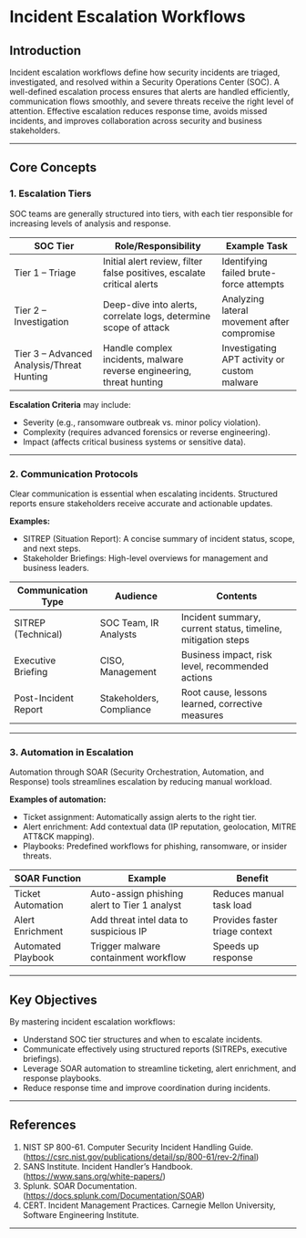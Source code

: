 # Incident Escalation Workflows  

## Introduction  
Incident escalation workflows define how security incidents are triaged, investigated, and resolved within a Security Operations Center (SOC). A well-defined escalation process ensures that alerts are handled efficiently, communication flows smoothly, and severe threats receive the right level of attention. Effective escalation reduces response time, avoids missed incidents, and improves collaboration across security and business stakeholders.  

---

## Core Concepts  

### 1. Escalation Tiers  
SOC teams are generally structured into tiers, with each tier responsible for increasing levels of analysis and response.  

| SOC Tier                                  | Role/Responsibility                                                    | Example Task                                 |
|-------------------------------------------|------------------------------------------------------------------------|----------------------------------------------|
| Tier 1 – Triage                           | Initial alert review, filter false positives, escalate critical alerts | Identifying failed brute-force attempts      |
| Tier 2 – Investigation                    | Deep-dive into alerts, correlate logs, determine scope of attack       | Analyzing lateral movement after compromise  |
| Tier 3 – Advanced Analysis/Threat Hunting | Handle complex incidents, malware reverse engineering, threat hunting  | Investigating APT activity or custom malware |

**Escalation Criteria** may include:  
- Severity (e.g., ransomware outbreak vs. minor policy violation).  
- Complexity (requires advanced forensics or reverse engineering).  
- Impact (affects critical business systems or sensitive data).  

---

### 2. Communication Protocols  
Clear communication is essential when escalating incidents. Structured reports ensure stakeholders receive accurate and actionable updates.  

**Examples:**  
- SITREP (Situation Report): A concise summary of incident status, scope, and next steps.  
- Stakeholder Briefings: High-level overviews for management and business leaders.  

| Communication Type   | Audience                 | Contents                                                     |
|----------------------|--------------------------|--------------------------------------------------------------|
| SITREP (Technical)   | SOC Team, IR Analysts    | Incident summary, current status, timeline, mitigation steps |
| Executive Briefing   | CISO, Management         | Business impact, risk level, recommended actions             |
| Post-Incident Report | Stakeholders, Compliance | Root cause, lessons learned, corrective measures             |

---

### 3. Automation in Escalation  
Automation through SOAR (Security Orchestration, Automation, and Response) tools streamlines escalation by reducing manual workload.  

**Examples of automation:**
- Ticket assignment: Automatically assign alerts to the right tier.  
- Alert enrichment: Add contextual data (IP reputation, geolocation, MITRE ATT&CK mapping).  
- Playbooks: Predefined workflows for phishing, ransomware, or insider threats.  

| SOAR Function      | Example                                      | Benefit                        |
|--------------------|----------------------------------------------|--------------------------------|
| Ticket Automation  | Auto-assign phishing alert to Tier 1 analyst | Reduces manual task load       |
| Alert Enrichment   | Add threat intel data to suspicious IP       | Provides faster triage context |
| Automated Playbook | Trigger malware containment workflow         | Speeds up response             |

---

## Key Objectives  
By mastering incident escalation workflows:  
- Understand SOC tier structures and when to escalate incidents.  
- Communicate effectively using structured reports (SITREPs, executive briefings).  
- Leverage SOAR automation to streamline ticketing, alert enrichment, and response playbooks.  
- Reduce response time and improve coordination during incidents.  

---

## References  
1. NIST SP 800-61. Computer Security Incident Handling Guide. (https://csrc.nist.gov/publications/detail/sp/800-61/rev-2/final)  
2. SANS Institute. Incident Handler’s Handbook. (https://www.sans.org/white-papers/)  
3. Splunk. SOAR Documentation. (https://docs.splunk.com/Documentation/SOAR)  
4. CERT. Incident Management Practices. Carnegie Mellon University, Software Engineering Institute.  

---
